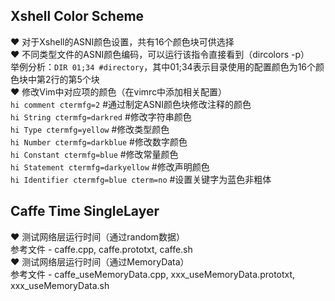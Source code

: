 ## Xshell Color Scheme<br/>
❤ 对于Xshell的ASNI颜色设置，共有16个颜色块可供选择<br/>
❤ 不同类型文件的ASNI颜色编码，可以运行该指令直接看到（dircolors -p）<br/>
举例分析：`DIR 01;34 #directory`，其中01;34表示目录使用的配置颜色为16个颜色块中第2行的第5个块<br/>
❤ 修改Vim中对应项的颜色（在vimrc中添加相关配置）<br/>
`hi comment ctermfg=2`  #通过制定ASNI颜色块修改注释的颜色<br/>
`hi String ctermfg=darkred`   #修改字符串颜色<br/>
`hi Type ctermfg=yellow`  #修改类型颜色<br/>
`hi Number ctermfg=darkblue`  #修改数字颜色<br/>
`hi Constant ctermfg=blue`    #修改常量颜色<br/>
`hi Statement ctermfg=darkyellow` #修改声明颜色<br/>
`hi Identifier ctermfg=blue cterm=no`    #设置关键字为蓝色非粗体<br/>

## Caffe Time SingleLayer<br/>
❤ 测试网络层运行时间（通过random数据）<br/>
参考文件 - caffe.cpp, caffe.prototxt, caffe.sh<br/>
❤ 测试网络层运行时间（通过MemoryData）<br/>
参考文件 - caffe_useMemoryData.cpp, xxx_useMemoryData.prototxt, xxx_useMemoryData.sh<br/>
